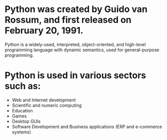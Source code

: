 # Python was created by Guido van Rossum, and first released on February 20, 1991.
Python is a widely-used, interpreted, object-oriented, and high-level programming language with dynamic semantics, used for general-purpose programming.
# Python is used in various sectors such as:
* Web and Internet development
* Scientific and numeric computing
* Education
* Games
* Desktop GUIs
* Software Development and Business applications (ERP and e-commerce systems)
